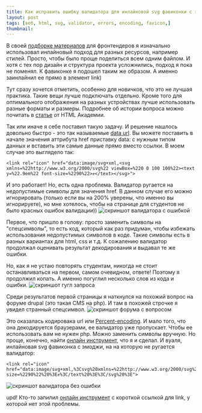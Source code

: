 ```yaml
---
title: Как исправить ошибку валидатора для инлайновой svg фавиконки с эмоджи
layout: post
tags: [веб, html, svg, validator, errors, encoding, favicon,]
thumbnail: 
---
```

В своей [подборке материалов](https://vallek.github.io/web-links/index.html) для фронтендеров я изначально использовал инлайновый подход для разных ресурсов, например стилей. Просто, чтобы было проще поделиться всем одним файлом. И хотя с тех пор дизайн и структура проекта усложнились, подход я пока не поменял. К фавиконке я подошел таким же образом. А именно заинлайнил ее прямо в элемент link)

Тут сразу хочется отметить, особенно для новичков, что это не лучшая практика. Такие вещи лучше подключать отдельно. Кроме того для оптимального отображения на разных устройствах лучше использовать разные форматы и размеры. Подробнее об истории вопроса можно почитать в [статье](https://htmlacademy.ru/blog/articles/short-18) от HTML Академии.

Так или иначе я себе поставил такую задачу. И решение нашлось довольно быстро - это так называемые [data url](https://developer.mozilla.org/en-US/docs/Web/HTTP/Basics_of_HTTP/Data_URLs). Вы можете поставить в начале значения аттрибута href приставку data: с нужным типом данных и вставить эти самые данные прямо вместо ссылки. В моем случае это выглядело так:

```
<link rel="icon" href="data:image/svg+xml,<svg xmlns=%22http://www.w3.org/2000/svg%22 viewBox=%220 0 100 100%22><text y=%22.9em%22 font-size=%2290%22>✊</text></svg>">
```
И это работает! Но, есть одна проблема. Валидатор ругается на недопустимые символы для значения href. В данном случае его можно игнорировать (только если вы на 200% уверены, что именно вы игнорируете), но мне хотелось, чтобы на странице для студентов не было красных ошибок валидации))
![скриншот валидатора с ошибкой]({{site.baseurl}}/Images/fav-1.png)

Первое, что пришло в голову: просто заменить символы на "спецсимволы", то есть код, который как раз придуман, чтобы избежать использования недопустимых символов в коде. Такие символы есть в разных вариантах для html, css и т.д. К сожалению валидатор продолжал оценивать результат декодирования и выдавал те же ошибки.

Но, как я не устаю повторять студентам, никогда не стоит останавливаться на первом, самом очевидном, ответе! Поэтому я продолжил копать. А именно погуглил несколько слов из кода и ошибки.
![скриншот гугл запроса]({{site.baseurl}}/Images/fav-3.png)

Среди результатов первой страницы я наткнулся на похожий вопрос на форуме drupal (это такая CMS на php). И там в похожей строчке я увидел странный спецсимвол.
![скриншот форума с вопросом]({{site.baseurl}}/Images/fav-4.png)

Это оказалась кодировака url или [Percent-encoding](https://en.wikipedia.org/wiki/Percent-encoding). И мало того, что она декодируется браузерами, ее валидатор уже пропускает. Чтобы ее использовать вам не нужен php. Можно заменить символы вручную. Но проще, конечно, найти [онлайн инструмент](https://www.urlencoder.org/), что я и сделал. И вуаля, инлайновая svg фавиконка с эмоджи, на на которую не ругается валидатор:

```
<link rel="icon" href="data:image/svg+xml,%3Csvg%20xmlns=%22http://www.w3.org/2000/svg%22%20viewBox=%220%200%20100%20100%22%20%3E%3Ctext%20y=%22.9em%22%20font-size=%2290%22%20%3E✊%3C/text%20%3E%3C/svg%20%3E">
```
![скриншот валидатора без ошибки]({{site.baseurl}}/Images/fav-2.png)

upd! Кто-то запилил [онлайн инструмент](https://fav.farm/) с короткой ссылкой для link, у которой нет этой проблемы.
